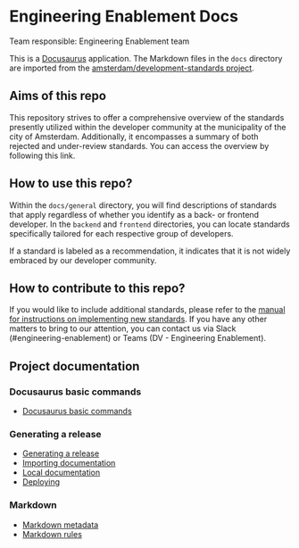 # Engineering Enablement Docs

Team responsible: Engineering Enablement team

This is a [Docusaurus](https://docusaurus.io/) application. The Markdown files in the `docs` directory are imported from the [amsterdam/development-standards project](https://github.com/Amsterdam/development-standards).

## Aims of this repo

This repository strives to offer a comprehensive overview of the standards presently utilized within the developer community at the municipality of the city of Amsterdam. Additionally, it encompasses a summary of both rejected and under-review standards. You can access the overview by following this link.

## How to use this repo?

Within the `docs/general` directory, you will find descriptions of standards that apply regardless of whether you identify as a back- or frontend developer. In the `backend` and `frontend` directories, you can locate standards specifically tailored for each respective group of developers.

If a standard is labeled as a recommendation, it indicates that it is not widely embraced by our developer community.

## How to contribute to this repo?

If you would like to include additional standards, please refer to the [manual for instructions on implementing new standards](https://developers.amsterdam/docs/general/project-documentation). If you have any other matters to bring to our attention, you can contact us via Slack (#engineering-enablement) or Teams (DV - Engineering Enablement).

## Project documentation

### Docusaurus basic commands

- [Docusaurus basic commands](./internal-docs/docusaurus.md)

### Generating a release

- [Generating a release](./internal-docs/generating-a-release.md)
- [Importing documentation](./internal-docs/importing-docs.md)
- [Local documentation](./internal-docs/local-docs.md)
- [Deploying](./internal-docs/deploying.md)

### Markdown

- [Markdown metadata](./internal-docs/markdown-metadata.md)
- [Markdown rules](./internal-docs/markdown-rules.md)
